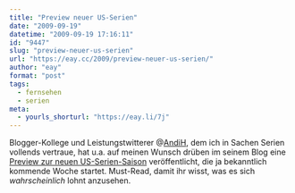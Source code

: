 ```yaml
---
title: "Preview neuer US-Serien"
date: "2009-09-19"
datetime: "2009-09-19 17:16:11"
id: "9447"
slug: "preview-neuer-us-serien"
url: "https://eay.cc/2009/preview-neuer-us-serien/"
author: "eay"
format: "post"
tags:
  - fernsehen
  - serien
meta:
  - yourls_shorturl: "https://eay.li/7j"
---
```


Blogger-Kollege und Leistungstwitterer @[AndiH](http://twitter.com/AndiH), dem ich in Sachen Serien vollends vertraue, hat u.a. auf meinen Wunsch drüben im seinem Blog eine [Preview zur neuen US-Serien-Saison](http://www.andisblog.de/2009/09/19/us-serien-herbst-2009-preview/) veröffentlicht, die ja bekanntlich kommende Woche startet. Must-Read, damit ihr wisst, was es sich _wahrscheinlich_ lohnt anzusehen.

